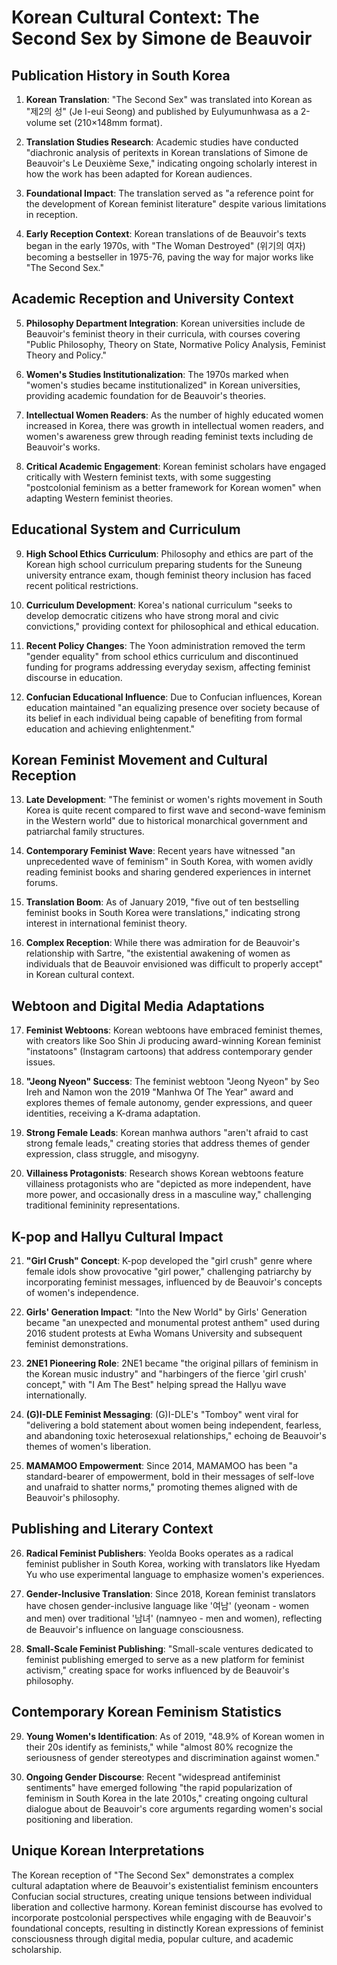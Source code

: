 # Korean Cultural Context: The Second Sex by Simone de Beauvoir

## Publication History in South Korea

1. **Korean Translation**: "The Second Sex" was translated into Korean as "제2의 성" (Je I-eui Seong) and published by Eulyumunhwasa as a 2-volume set (210×148mm format).

2. **Translation Studies Research**: Academic studies have conducted "diachronic analysis of peritexts in Korean translations of Simone de Beauvoir's Le Deuxième Sexe," indicating ongoing scholarly interest in how the work has been adapted for Korean audiences.

3. **Foundational Impact**: The translation served as "a reference point for the development of Korean feminist literature" despite various limitations in reception.

4. **Early Reception Context**: Korean translations of de Beauvoir's texts began in the early 1970s, with "The Woman Destroyed" (위기의 여자) becoming a bestseller in 1975-76, paving the way for major works like "The Second Sex."

## Academic Reception and University Context

5. **Philosophy Department Integration**: Korean universities include de Beauvoir's feminist theory in their curricula, with courses covering "Public Philosophy, Theory on State, Normative Policy Analysis, Feminist Theory and Policy."

6. **Women's Studies Institutionalization**: The 1970s marked when "women's studies became institutionalized" in Korean universities, providing academic foundation for de Beauvoir's theories.

7. **Intellectual Women Readers**: As the number of highly educated women increased in Korea, there was growth in intellectual women readers, and women's awareness grew through reading feminist texts including de Beauvoir's works.

8. **Critical Academic Engagement**: Korean feminist scholars have engaged critically with Western feminist texts, with some suggesting "postcolonial feminism as a better framework for Korean women" when adapting Western feminist theories.

## Educational System and Curriculum

9. **High School Ethics Curriculum**: Philosophy and ethics are part of the Korean high school curriculum preparing students for the Suneung university entrance exam, though feminist theory inclusion has faced recent political restrictions.

10. **Curriculum Development**: Korea's national curriculum "seeks to develop democratic citizens who have strong moral and civic convictions," providing context for philosophical and ethical education.

11. **Recent Policy Changes**: The Yoon administration removed the term "gender equality" from school ethics curriculum and discontinued funding for programs addressing everyday sexism, affecting feminist discourse in education.

12. **Confucian Educational Influence**: Due to Confucian influences, Korean education maintained "an equalizing presence over society because of its belief in each individual being capable of benefiting from formal education and achieving enlightenment."

## Korean Feminist Movement and Cultural Reception

13. **Late Development**: "The feminist or women's rights movement in South Korea is quite recent compared to first wave and second-wave feminism in the Western world" due to historical monarchical government and patriarchal family structures.

14. **Contemporary Feminist Wave**: Recent years have witnessed "an unprecedented wave of feminism" in South Korea, with women avidly reading feminist books and sharing gendered experiences in internet forums.

15. **Translation Boom**: As of January 2019, "five out of ten bestselling feminist books in South Korea were translations," indicating strong interest in international feminist theory.

16. **Complex Reception**: While there was admiration for de Beauvoir's relationship with Sartre, "the existential awakening of women as individuals that de Beauvoir envisioned was difficult to properly accept" in Korean cultural context.

## Webtoon and Digital Media Adaptations

17. **Feminist Webtoons**: Korean webtoons have embraced feminist themes, with creators like Soo Shin Ji producing award-winning Korean feminist "instatoons" (Instagram cartoons) that address contemporary gender issues.

18. **"Jeong Nyeon" Success**: The feminist webtoon "Jeong Nyeon" by Seo Ireh and Namon won the 2019 "Manhwa Of The Year" award and explores themes of female autonomy, gender expressions, and queer identities, receiving a K-drama adaptation.

19. **Strong Female Leads**: Korean manhwa authors "aren't afraid to cast strong female leads," creating stories that address themes of gender expression, class struggle, and misogyny.

20. **Villainess Protagonists**: Research shows Korean webtoons feature villainess protagonists who are "depicted as more independent, have more power, and occasionally dress in a masculine way," challenging traditional femininity representations.

## K-pop and Hallyu Cultural Impact

21. **"Girl Crush" Concept**: K-pop developed the "girl crush" genre where female idols show provocative "girl power," challenging patriarchy by incorporating feminist messages, influenced by de Beauvoir's concepts of women's independence.

22. **Girls' Generation Impact**: "Into the New World" by Girls' Generation became "an unexpected and monumental protest anthem" used during 2016 student protests at Ewha Womans University and subsequent feminist demonstrations.

23. **2NE1 Pioneering Role**: 2NE1 became "the original pillars of feminism in the Korean music industry" and "harbingers of the fierce 'girl crush' concept," with "I Am The Best" helping spread the Hallyu wave internationally.

24. **(G)I-DLE Feminist Messaging**: (G)I-DLE's "Tomboy" went viral for "delivering a bold statement about women being independent, fearless, and abandoning toxic heterosexual relationships," echoing de Beauvoir's themes of women's liberation.

25. **MAMAMOO Empowerment**: Since 2014, MAMAMOO has been "a standard-bearer of empowerment, bold in their messages of self-love and unafraid to shatter norms," promoting themes aligned with de Beauvoir's philosophy.

## Publishing and Literary Context

26. **Radical Feminist Publishers**: Yeolda Books operates as a radical feminist publisher in South Korea, working with translators like Hyedam Yu who use experimental language to emphasize women's experiences.

27. **Gender-Inclusive Translation**: Since 2018, Korean feminist translators have chosen gender-inclusive language like '여남' (yeonam - women and men) over traditional '남녀' (namnyeo - men and women), reflecting de Beauvoir's influence on language consciousness.

28. **Small-Scale Feminist Publishing**: "Small-scale ventures dedicated to feminist publishing emerged to serve as a new platform for feminist activism," creating space for works influenced by de Beauvoir's philosophy.

## Contemporary Korean Feminism Statistics

29. **Young Women's Identification**: As of 2019, "48.9% of Korean women in their 20s identify as feminists," while "almost 80% recognize the seriousness of gender stereotypes and discrimination against women."

30. **Ongoing Gender Discourse**: Recent "widespread antifeminist sentiments" have emerged following "the rapid popularization of feminism in South Korea in the late 2010s," creating ongoing cultural dialogue about de Beauvoir's core arguments regarding women's social positioning and liberation.

## Unique Korean Interpretations

The Korean reception of "The Second Sex" demonstrates a complex cultural adaptation where de Beauvoir's existentialist feminism encounters Confucian social structures, creating unique tensions between individual liberation and collective harmony. Korean feminist discourse has evolved to incorporate postcolonial perspectives while engaging with de Beauvoir's foundational concepts, resulting in distinctly Korean expressions of feminist consciousness through digital media, popular culture, and academic scholarship.